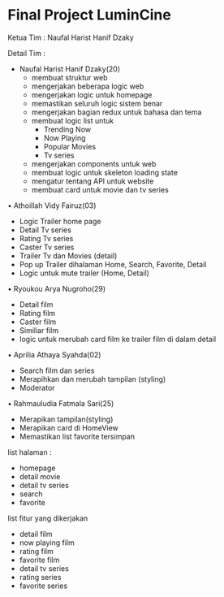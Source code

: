 # Final Project LuminCine

Ketua Tim : Naufal Harist Hanif Dzaky


Detail Tim : 
- Naufal Harist Hanif Dzaky(20)
  - membuat struktur web
  - mengerjakan beberapa logic web
  - mengerjakan logic untuk homepage
  - memastikan seluruh logic sistem benar
  - mengerjakan bagian redux untuk bahasa dan tema
  - membuat logic list untuk                                                                
    - Trending Now
    - Now Playing
    - Popular Movies
    - Tv series
  - mengerjakan components untuk web
  - membuat logic untuk skeleton loading state
  - mengatur tentang API untuk website
  - membuat card untuk movie dan tv series

• Athoillah Vidy Fairuz(03)
  - Logic Trailer home page
  - Detail Tv series
  - Rating Tv series
  - Caster Tv series
  - Trailer Tv dan Movies (detail)
  - Pop up Trailer dihalaman Home, Search, Favorite, Detail
  - Logic untuk mute trailer (Home, Detail)

• Ryoukou Arya Nugroho(29)
  - Detail film
  - Rating film
  - Caster film
  - Similiar film
  - logic untuk merubah card film ke trailer film di dalam detail

• Aprilia Athaya Syahda(02)
  - Search film dan series
  - Merapihkan dan merubah tampilan (styling)
  - Moderator
 

• Rahmauludia Fatmala Sari(25)
  - Merapikan tampilan(styling)
  - Merapikan card di HomeView
   - Memastikan list favorite tersimpan

list halaman :
- homepage
- detail movie
- detail tv series
- search
- favorite

list fitur yang dikerjakan 
- detail film
- now playing film
- rating film
- favorite film
- detail tv series
- rating series
- favorite series